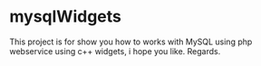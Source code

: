 # mysqlWidgets

This project is for show you how to works with MySQL using php webservice using c++ widgets, i hope you like. Regards.

